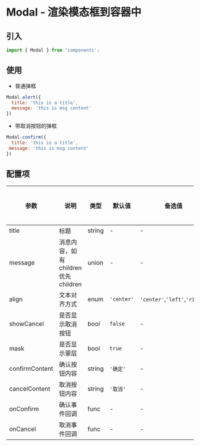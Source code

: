 # Modal - 渲染模态框到容器中

## 引入
```jsx
import { Modal } from 'components';
```
## 使用

- 普通弹框

 ```javascript
 Modal.alert({
   title: 'this is a title',
   message: 'this is msg content'
 })
 ```
- 带取消按钮的弹框

 ```javascript
 Modal.confirm({
   title: 'this is a title',
  message: 'this is msg content'
 })
```

## 配置项
| 参数 | 说明 | 类型 | 默认值 |备选值 | 是否必须 |
| --- | --- | --- | --- | --- | --- |
| title | 标题 | string | - | - | ❌ |
| message | 消息内容，如有children 优先children | union | - | - | ❌ |
| align | 文本对齐方式 | enum | `'center'` | `'center'`,`'left'`,`'right'` | ❌ |
| showCancel | 是否显示取消按钮 | bool | `false` | - | ❌ |
| mask | 是否显示蒙层 | bool | `true` | - | ❌ |
| confirmContent | 确认按钮内容 | string | `'确定'` | - | ❌ |
| cancelContent | 取消按钮内容 | string | `'取消'` | - | ❌ |
| onConfirm | 确认事件回调 | func | - | - | ❌ |
| onCancel | 取消事件回调 | func | - | - | ❌ |
